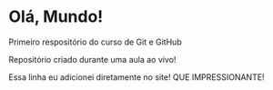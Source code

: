 # Olá, Mundo!
 Primeiro respositório do curso de Git e GitHub

 Repositório criado durante uma aula ao vivo!
 
 Essa linha eu adicionei diretamente no site! QUE IMPRESSIONANTE!
